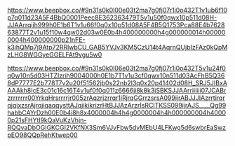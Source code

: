 https://www.beepbox.co/#9n31s0k0l00e03t2ma7g0fj07r1i0o432T1v1ub6f10p7q011d23A5F4BbQ0001Peec8E362363479T5v1u50f0qwx10p511d08H-JJAArrqiih999h0E1b6T1v1u66f0q0x10p51d08A5F4B5Q1753Pca88E4b762863877T2v1u15f10w4qw02d03w0E0b4h400000000h4g000000014h000000004h400000000p21nFE-k3ihQMp7j9Atp72RRlwbCU_GAB5YVJv3KM5CzU14t4AqrnQUjbIzFAz0kQpMzLHG8WGGyeGGELFAt9vgu5w0

https://www.beepbox.co/#9n31s0k0l06e03t2ma7g0fj07r1i0o432T5v1u24f0q0w10n5d03HTZIzrih9004000h0E1b7T1v1u3cf0qwx10n511d03AcFhB5Q368dP7777E2b778T7v2u20f51562jb0s22nb2l3q0x20p41402d08H_SRJ5JIBxAAAAkh8IcE3c01c16c16T4v1uf0f0q011z6666ji8k8k3jSBKSJJAArriiiiii07JCABrzrrrrrrr00YrkqHrsrrrrjr005zrAqzrjzrrqr1jRjrqGGrrzsrsA099ijrABJJJIAzrrtirqrqjqixzsrAjrqjiqaqqysttAJqjikikrizrHtBJJAzArzrIsRCITKSS099ijrAJS____Qg99habbCAYrDzh00E0b4i8h8x4000004h4h4g0000004h4h000000004h40000p21sFHYtl9kQaVuKzVhjn-RQQvaDbOGIGKCGI2VKfNX3Sm6VJvFbw5dvMEbU4LFKwg5d6swbrEaSwzpEO98QQpRehKtwep00
